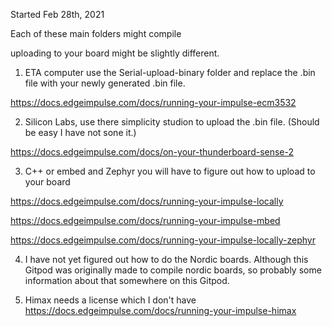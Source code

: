 
Started Feb 28th, 2021

Each of these main folders might compile

uploading to your board might be slightly different.

1. ETA computer use the Serial-upload-binary folder and replace the .bin file with your newly generated .bin file.

https://docs.edgeimpulse.com/docs/running-your-impulse-ecm3532




2. Silicon Labs, use there simplicity studion to upload the .bin file. (Should be easy I have not sone it.)

https://docs.edgeimpulse.com/docs/on-your-thunderboard-sense-2


3. C++ or embed  and Zephyr you will have to figure out how to upload to your board

https://docs.edgeimpulse.com/docs/running-your-impulse-locally

https://docs.edgeimpulse.com/docs/running-your-impulse-mbed

https://docs.edgeimpulse.com/docs/running-your-impulse-locally-zephyr


4. I have not yet figured out how to do the Nordic boards. Although this Gitpod was originally made to compile nordic boards, 
so probably some information about that somewhere on this Gitpod.


5. Himax needs a license which I don't have
https://docs.edgeimpulse.com/docs/running-your-impulse-himax
